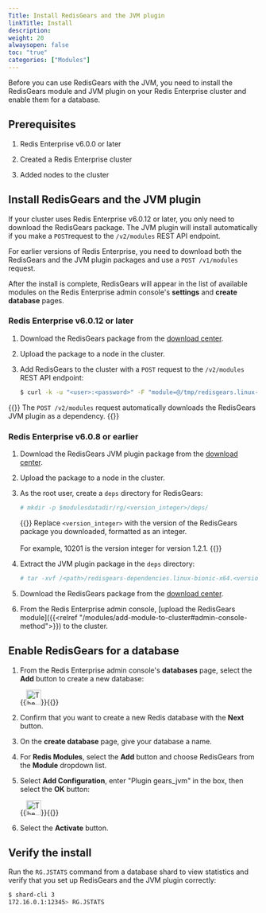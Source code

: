 ```yaml
---
Title: Install RedisGears and the JVM plugin 
linkTitle: Install 
description:
weight: 20
alwaysopen: false
toc: "true"
categories: ["Modules"]
---
```


Before you can use RedisGears with the JVM, you need to install the RedisGears module and JVM plugin on your Redis Enterprise cluster and enable them for a database.

## Prerequisites

1. Redis Enterprise v6.0.0 or later

1. Created a Redis Enterprise cluster

1. Added nodes to the cluster

## Install RedisGears and the JVM plugin

If your cluster uses Redis Enterprise v6.0.12 or later, you only need to download the RedisGears package. The JVM plugin will install automatically if you make a `POST`request to the `/v2/modules` REST API endpoint.

For earlier versions of Redis Enterprise, you need to download both the RedisGears and the JVM plugin packages and use a `POST /v1/modules` request.

After the install is complete, RedisGears will appear in the list of available modules on the Redis Enterprise admin console's **settings** and **create database** pages.

### Redis Enterprise v6.0.12 or later

1. Download the RedisGears package from the [download center](https://redis.com/redis-enterprise-software/download-center/modules/).

1. Upload the package to a node in the cluster.

1. Add RedisGears to the cluster with a `POST` request to the `/v2/modules` REST API endpoint:

    ```sh
    $ curl -k -u "<user>:<password>" -F "module=@/tmp/redisgears.linux-centos7-x64.1.2.1.zip" https://localhost:9443/v2/modules
    ```

{{<note>}}
The `POST /v2/modules` request automatically downloads the RedisGears JVM plugin as a dependency.
{{</note>}}

### Redis Enterprise v6.0.8 or earlier

1. Download the RedisGears JVM plugin package from the [download center](https://redis.com/redis-enterprise-software/download-center/modules/).

1. Upload the package to a node in the cluster.

1. As the root user, create a `deps` directory for RedisGears:

    ```sh
    # mkdir -p $modulesdatadir/rg/<version_integer>/deps/
    ```

    {{<note>}}
Replace `<version_integer>` with the version of the RedisGears package you downloaded, formatted as an integer.
<br></br>
For example, 10201 is the version integer for version 1.2.1.
    {{</note>}}

1. Extract the JVM plugin package in the `deps` directory:

    ```sh
    # tar -xvf /<path>/redisgears-dependencies.linux-bionic-x64.<version>.tgz -C $modulesdatadir/rg/<version_integer>/deps
    ```

1. Download the RedisGears package from the [download center](https://redis.com/redis-enterprise-software/download-center/modules/).

1. From the Redis Enterprise admin console, [upload the RedisGears module]({{<relref "/modules/add-module-to-cluster#admin-console-method">}}) to the cluster.

## Enable RedisGears for a database

1. From the Redis Enterprise admin console's **databases** page, select the **Add** button to create a new database:

    {{<image filename="images/rs/icon_add.png" width="30px" alt="The Add icon">}}{{</image>}}

1. Confirm that you want to create a new Redis database with the **Next** button.

1. On the **create database** page, give your database a name.

1. For **Redis Modules**, select the **Add** button and choose RedisGears from the **Module** dropdown list.

1. Select **Add Configuration**, enter "Plugin gears_jvm" in the box, then select the **OK** button:

    {{<image filename="images/rs/icon_save.png" width="30px" alt="The Save icon">}}{{</image>}}

1. Select the **Activate** button.

## Verify the install

Run the `RG.JSTATS` command from a database shard to view statistics and verify that you set up RedisGears and the JVM plugin correctly:

```sh
$ shard-cli 3
172.16.0.1:12345> RG.JSTATS
```
